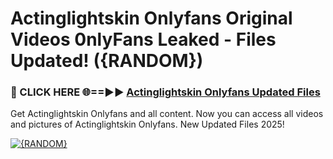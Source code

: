 # Actinglightskin Onlyfans Original Videos 0nlyFans Leaked - Files Updated! ({RANDOM})

<h3>🔴 CLICK HERE 🌐==►► <a href="https://betterlinks.top/A2PfLJ" rel="nofollow">Actinglightskin Onlyfans Updated Files</a></h3>

Get Actinglightskin Onlyfans and all content. Now you can access all videos and pictures of Actinglightskin Onlyfans. New Updated Files 2025!

[![{RANDOM}](https://i.imgur.com/ppqm5kG.gif)](https://betterlinks.top/A2PfLJ)